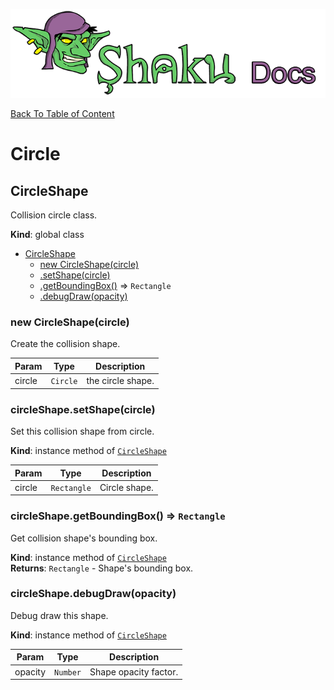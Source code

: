 ![Shaku JS](resources/logo-sm.png)

[Back To Table of Content](index.md)

# Circle

<a name="CircleShape"></a>

## CircleShape
Collision circle class.

**Kind**: global class  

* [CircleShape](#CircleShape)
    * [new CircleShape(circle)](#new_CircleShape_new)
    * [.setShape(circle)](#CircleShape+setShape)
    * [.getBoundingBox()](#CircleShape+getBoundingBox) ⇒ <code>Rectangle</code>
    * [.debugDraw(opacity)](#CircleShape+debugDraw)

<a name="new_CircleShape_new"></a>

### new CircleShape(circle)
Create the collision shape.


| Param | Type | Description |
| --- | --- | --- |
| circle | <code>Circle</code> | the circle shape. |

<a name="CircleShape+setShape"></a>

### circleShape.setShape(circle)
Set this collision shape from circle.

**Kind**: instance method of [<code>CircleShape</code>](#CircleShape)  

| Param | Type | Description |
| --- | --- | --- |
| circle | <code>Rectangle</code> | Circle shape. |

<a name="CircleShape+getBoundingBox"></a>

### circleShape.getBoundingBox() ⇒ <code>Rectangle</code>
Get collision shape's bounding box.

**Kind**: instance method of [<code>CircleShape</code>](#CircleShape)  
**Returns**: <code>Rectangle</code> - Shape's bounding box.  
<a name="CircleShape+debugDraw"></a>

### circleShape.debugDraw(opacity)
Debug draw this shape.

**Kind**: instance method of [<code>CircleShape</code>](#CircleShape)  

| Param | Type | Description |
| --- | --- | --- |
| opacity | <code>Number</code> | Shape opacity factor. |


